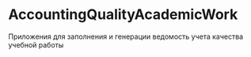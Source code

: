 # AccountingQualityAcademicWork

Приложения для заполнения и генерации ведомость учета качества учебной работы 

